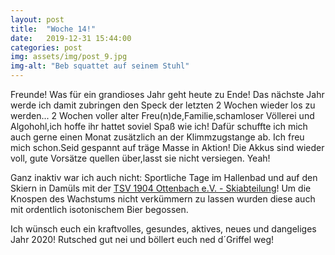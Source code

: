 ```yaml
---
layout: post
title:  "Woche 14!"
date:   2019-12-31 15:44:00
categories: post
img: assets/img/post_9.jpg
img-alt: "Beb squattet auf seinem Stuhl"
---
```


Freunde! Was für ein grandioses Jahr geht heute zu Ende! Das nächste Jahr werde ich damit zubringen den Speck der letzten 2 Wochen wieder los zu werden... 2 Wochen voller alter Freu(n)de,Familie,schamloser Völlerei und Algohohl,ich hoffe ihr hattet soviel Spaß wie ich! Dafür schuffte ich mich auch gerne einen Monat zusätzlich an der Klimmzugstange ab. Ich freu mich schon.Seid gespannt auf träge Masse in Aktion! Die Akkus sind wieder voll, gute Vorsätze quellen über,lasst sie nicht versiegen. Yeah!

Ganz inaktiv war ich auch nicht: Sportliche Tage im Hallenbad und auf den Skiern in Damüls mit der <a href="https://www.facebook.com/TSV.Ottenbach.Ski" class="dangellink">TSV 1904 Ottenbach e.V. - Skiabteilung</a>! Um die Knospen des Wachstums nicht verkümmern zu lassen wurden diese auch mit ordentlich isotonischem Bier begossen.

Ich wünsch euch ein kraftvolles, gesundes, aktives, neues und dangeliges Jahr 2020! Rutsched gut nei und böllert euch ned d´Griffel weg!
